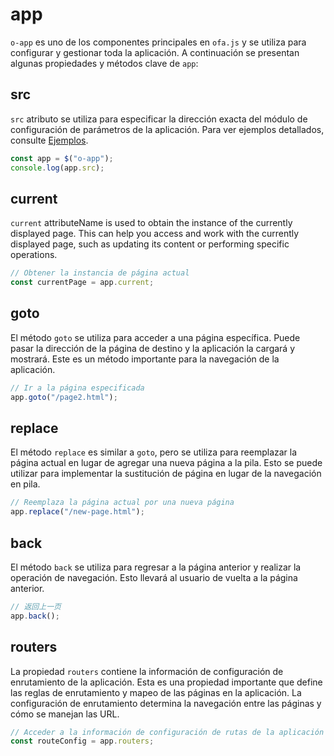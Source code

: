 # app

`o-app` es uno de los componentes principales en `ofa.js` y se utiliza para configurar y gestionar toda la aplicación. A continuación se presentan algunas propiedades y métodos clave de `app`:

## src

`src` atributo se utiliza para especificar la dirección exacta del módulo de configuración de parámetros de la aplicación. Para ver ejemplos detallados, consulte [Ejemplos](../../cases/app-config.md).

```javascript
const app = $("o-app");
console.log(app.src);
```

## current

`current` attributeName is used to obtain the instance of the currently displayed page. This can help you access and work with the currently displayed page, such as updating its content or performing specific operations.

```javascript
// Obtener la instancia de página actual
const currentPage = app.current;
```

## goto

El método `goto` se utiliza para acceder a una página específica. Puede pasar la dirección de la página de destino y la aplicación la cargará y mostrará. Este es un método importante para la navegación de la aplicación.

```javascript
// Ir a la página especificada
app.goto("/page2.html");
```

## replace

El método `replace` es similar a `goto`, pero se utiliza para reemplazar la página actual en lugar de agregar una nueva página a la pila. Esto se puede utilizar para implementar la sustitución de página en lugar de la navegación en pila.

```javascript
// Reemplaza la página actual por una nueva página
app.replace("/new-page.html");
```

## back

El método `back` se utiliza para regresar a la página anterior y realizar la operación de navegación. Esto llevará al usuario de vuelta a la página anterior.

```javascript
// 返回上一页
app.back();
```

## routers

La propiedad `routers` contiene la información de configuración de enrutamiento de la aplicación. Esta es una propiedad importante que define las reglas de enrutamiento y mapeo de las páginas en la aplicación. La configuración de enrutamiento determina la navegación entre las páginas y cómo se manejan las URL.

```javascript
// Acceder a la información de configuración de rutas de la aplicación
const routeConfig = app.routers;
```